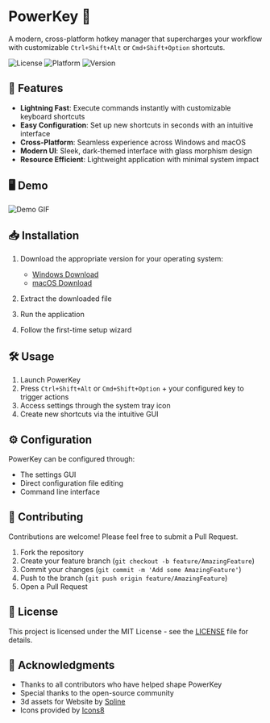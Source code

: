 # PowerKey 🎯

A modern, cross-platform hotkey manager that supercharges your workflow with customizable `Ctrl+Shift+Alt` or `Cmd+Shift+Option` shortcuts.

![License](https://img.shields.io/badge/license-MIT-blue.svg)
![Platform](https://img.shields.io/badge/platform-Windows%20%7C%20macOS-lightgrey.svg)
![Version](https://img.shields.io/badge/version-1.0.0-green.svg)

## 🚀 Features

- **Lightning Fast**: Execute commands instantly with customizable keyboard shortcuts
- **Easy Configuration**: Set up new shortcuts in seconds with an intuitive interface
- **Cross-Platform**: Seamless experience across Windows and macOS
- **Modern UI**: Sleek, dark-themed interface with glass morphism design
- **Resource Efficient**: Lightweight application with minimal system impact

## 🖥️ Demo

![Demo GIF](https://media.tenor.com/corner-sit-deer-gif-10844181262590199499.gif)

## 📥 Installation

1. Download the appropriate version for your operating system:
   - [Windows Download](https://github.com/user-attachments/files/18775243/superkey.zip)
   - [macOS Download](https://github.com/user-attachments/files/18775291/MacSuperkey.zip)

2. Extract the downloaded file
3. Run the application
4. Follow the first-time setup wizard

## 🛠️ Usage

1. Launch PowerKey
2. Press `Ctrl+Shift+Alt` or `Cmd+Shift+Option` + your configured key to trigger actions
3. Access settings through the system tray icon
4. Create new shortcuts via the intuitive GUI

## ⚙️ Configuration

PowerKey can be configured through:
- The settings GUI
- Direct configuration file editing
- Command line interface

## 🤝 Contributing

Contributions are welcome! Please feel free to submit a Pull Request.

1. Fork the repository
2. Create your feature branch (`git checkout -b feature/AmazingFeature`)
3. Commit your changes (`git commit -m 'Add some AmazingFeature'`)
4. Push to the branch (`git push origin feature/AmazingFeature`)
5. Open a Pull Request

## 📝 License

This project is licensed under the MIT License - see the [LICENSE](LICENSE) file for details.

## 🙏 Acknowledgments

- Thanks to all contributors who have helped shape PowerKey
- Special thanks to the open-source community
- 3d assets for Website by [Spline](https://spline.design/)
- Icons provided by [Icons8](https://icons8.com/)
